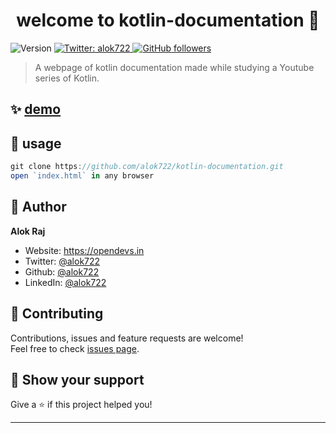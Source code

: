 <h1 align="center">welcome to kotlin-documentation 👋</h1>
<p>
  <img alt="Version" src="https://img.shields.io/badge/version-1.0.0-blue.svg?cacheSeconds=2592000" />
  <a href="https://twitter.com/alok722" target="_blank">
    <img alt="Twitter: alok722" src="https://img.shields.io/twitter/follow/alok722.svg?style=social" />
  </a>
  <a href="https://github.com/alok722" target="_blank">
    <img alt="GitHub followers" src="https://img.shields.io/github/followers/alok722?style=social">                                       
  </a>
</p>

> A webpage of kotlin documentation made while studying a Youtube series of Kotlin.

## ✨ [demo](https://alok722.github.io/kotlin-documentation/)


## 🧾 usage

```js
git clone https://github.com/alok722/kotlin-documentation.git
open `index.html` in any browser
```

## 👤 Author

 **Alok Raj**

* Website: https://opendevs.in
* Twitter: [@alok722](https://twitter.com/alok722)
* Github: [@alok722](https://github.com/alok722)
* LinkedIn: [@alok722](https://linkedin.com/in/alok722)

## 🤝 Contributing

Contributions, issues and feature requests are welcome!<br />Feel free to check [issues page](https://github.com/alok722/kotlin-documentation/issues). 

## 🙌 Show your support

Give a ⭐️ if this project helped you!

***

